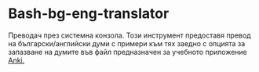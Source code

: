 # Bash-bg-eng-translator

Преводач през системна конзола. Този инструмент предоставя превод на български/английски думи с примери към тях заедно с опцията за запазване на думите във файл предназначен за учебното приложение <a href="https://apps.ankiweb.net/">Anki.</a>
